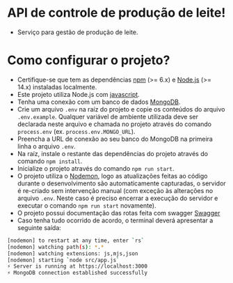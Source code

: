 # API de controle de produção de leite!

- Serviço para gestão de produção de leite.

# Como configurar o projeto?

- Certifique-se que tem as dependências [npm](https://www.npmjs.com/) (>= 6.x) e [Node.js](https://nodejs.org/) (>= 14.x) instaladas localmente.
- Este projeto utiliza Node.js com [javascript](https://www.javascript.com/).
- Tenha uma conexão com um banco de dados [MongoDB](https://www.mongodb.com/).
- Crie um arquivo `.env` na raíz do projeto e copie os conteúdos do arquivo `.env.example`. Qualquer variável de ambiente utilizada deve ser declarada neste arquivo e chamada no projeto através do comando `process.env` (ex. `process.env.MONGO_URL`).
- Preencha a URL de conexão ao seu banco do MongoDB na primeira linha o arquivo `.env`.
- Na raíz, instale o restante das dependências do projeto através do comando `npm install`.
- Inicialize o projeto através do comando `npm run start`.
- O projeto utiliza o [Nodemon](https://nodemon.io/), logo as atualizações feitas ao código durante o desenvolvimento são automaticamente capturadas, o servidor é re-criado sem intervenção manual (com exceção às alterações no arquivo `.env`. Neste caso é preciso encerrar a execução do servidor e executar o comando `npm run start` novamente).
- O projeto possui documentação das rotas feita com swagger [Swagger](http://localhost:3000/documents/)
- Caso tenha tudo ocorrido de acordo, o terminal deverá apresentar a seguinte saída:

```sh
[nodemon] to restart at any time, enter `rs`
[nodemon] watching path(s): *.*
[nodemon] watching extensions: js,mjs,json
[nodemon] starting `node src/app.js`
⚡️ Server is running at https://localhost:3000
⚡️ MongoDB connection established successfully
```
